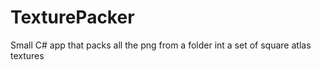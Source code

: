 TexturePacker
=============

Small C# app that packs all the png from a folder int a set of square atlas textures